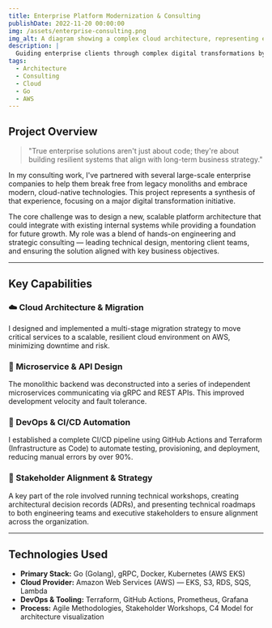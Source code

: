 ```yaml
---
title: Enterprise Platform Modernization & Consulting
publishDate: 2022-11-20 00:00:00
img: /assets/enterprise-consulting.png
img_alt: A diagram showing a complex cloud architecture, representing enterprise system design.
description: |
  Guiding enterprise clients through complex digital transformations by designing scalable, cloud-native architectures and providing strategic technical leadership.
tags:
  - Architecture
  - Consulting
  - Cloud
  - Go
  - AWS
---
```


## Project Overview

> "True enterprise solutions aren't just about code; they're about building resilient systems that align with long-term business strategy."

In my consulting work, I've partnered with several large-scale enterprise companies to help them break free from legacy monoliths and embrace modern, cloud-native technologies. This project represents a synthesis of that experience, focusing on a major digital transformation initiative.

The core challenge was to design a new, scalable platform architecture that could integrate with existing internal systems while providing a foundation for future growth. My role was a blend of hands-on engineering and strategic consulting — leading technical design, mentoring client teams, and ensuring the solution aligned with key business objectives.

---

## Key Capabilities

### ☁️ Cloud Architecture & Migration

I designed and implemented a multi-stage migration strategy to move critical services to a scalable, resilient cloud environment on AWS, minimizing downtime and risk.

### 🧩 Microservice & API Design

The monolithic backend was deconstructed into a series of independent microservices communicating via gRPC and REST APIs. This improved development velocity and fault tolerance.

### 🚀 DevOps & CI/CD Automation

I established a complete CI/CD pipeline using GitHub Actions and Terraform (Infrastructure as Code) to automate testing, provisioning, and deployment, reducing manual errors by over 90%.

### 🤝 Stakeholder Alignment & Strategy

A key part of the role involved running technical workshops, creating architectural decision records (ADRs), and presenting technical roadmaps to both engineering teams and executive stakeholders to ensure alignment across the organization.

---

## Technologies Used

- **Primary Stack:** Go (Golang), gRPC, Docker, Kubernetes (AWS EKS)
- **Cloud Provider:** Amazon Web Services (AWS) — EKS, S3, RDS, SQS, Lambda
- **DevOps & Tooling:** Terraform, GitHub Actions, Prometheus, Grafana
- **Process:** Agile Methodologies, Stakeholder Workshops, C4 Model for architecture visualization
